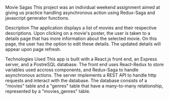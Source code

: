 Movie Sagas
This project was an individual weekend assignment aimed at giving us practice handling asynchronous action using Redux-Saga and javascript generator functions.

Description
The application displays a list of movies and their respective descriptions. Upon clicking on a movie's poster, the user is taken to a details page that has more information about the selected movie. On this page, the user has the option to edit these details. The updated details will appear upon page refresh.

Technologies Used
This app is built with a React.js front end, an Express server, and a PostreSQL database. The front end uses React-Redux to store variables used accross components, and Redux-Saga to handle asynchronous actions. The server implements a REST API to handle http requests and interact with the database. The database consists of a "movies" table and a "genres" table that have a many-to-many relationship, represented by a "movies_genres" table.
